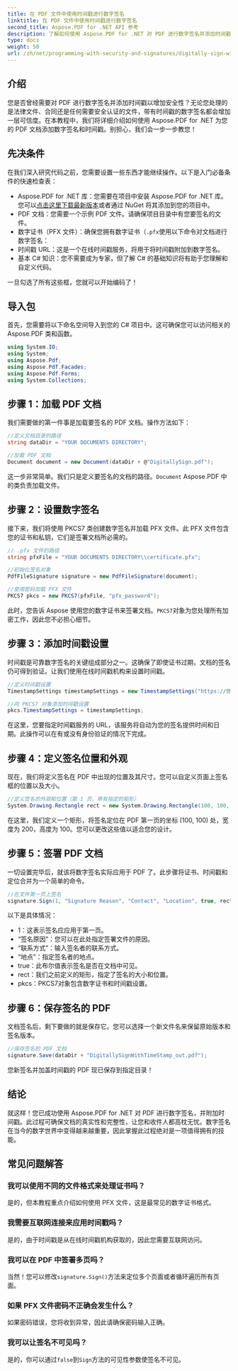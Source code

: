 ```yaml
---
title: 在 PDF 文件中使用时间戳进行数字签名
linktitle: 在 PDF 文件中使用时间戳进行数字签名
second_title: Aspose.PDF for .NET API 参考
description: 了解如何使用 Aspose.PDF for .NET 对 PDF 进行数字签名并添加时间戳。本分步指南涵盖先决条件、证书设置、时间戳等。
type: docs
weight: 50
url: /zh/net/programming-with-security-and-signatures/digitally-sign-with-time-stamp/
---
```

## 介绍

您是否曾经需要对 PDF 进行数字签名并添加时间戳以增加安全性？无论您处理的是法律文件、合同还是任何需要安全认证的文件，带有时间戳的数字签名都会增加一层可信度。在本教程中，我们将详细介绍如何使用 Aspose.PDF for .NET 为您的 PDF 文档添加数字签名和时间戳。别担心，我们会一步一步教您！

## 先决条件

在我们深入研究代码之前，您需要设置一些东西才能继续操作。以下是入门必备条件的快速检查表：

-  Aspose.PDF for .NET 库：您需要在项目中安装 Aspose.PDF for .NET 库。您可以[点击这里下载最新版本](https://releases.aspose.com/pdf/net/)或者通过 NuGet 将其添加到您的项目中。
- PDF 文档：您需要一个示例 PDF 文件。请确保项目目录中有您要签名的文件。
- 数字证书（PFX 文件）：确保您拥有数字证书（`.pfx`使用以下命令对文档进行数字签名：
- 时间戳 URL：这是一个在线时间戳服务，将用于将时间戳附加到数字签名。 
- 基本 C# 知识：您不需要成为专家，但了解 C# 的基础知识将有助于您理解和自定义代码。

一旦勾选了所有这些框，您就可以开始编码了！

## 导入包

首先，您需要将以下命名空间导入到您的 C# 项目中。这可确保您可以访问相关的 Aspose.PDF 类和函数。

```csharp
using System.IO;
using System;
using Aspose.Pdf;
using Aspose.Pdf.Facades;
using Aspose.Pdf.Forms;
using System.Collections;
```

## 步骤 1：加载 PDF 文档

我们需要做的第一件事是加载要签名的 PDF 文档。操作方法如下：

```csharp
//定义文档目录的路径
string dataDir = "YOUR DOCUMENTS DIRECTORY";

//加载 PDF 文档
Document document = new Document(dataDir + @"DigitallySign.pdf");
```

这一步非常简单。我们只是定义要签名的文档的路径。`Document` Aspose.PDF 中的类负责加载文件。

## 步骤 2：设置数字签名

接下来，我们将使用 PKCS7 类创建数字签名并加载 PFX 文件。此 PFX 文件包含您的证书和私钥，它们是签署文档所必需的。

```csharp
// .pfx 文件的路径
string pfxFile = "YOUR DOCUMENTS DIRECTORY\\certificate.pfx";

//初始化签名对象
PdfFileSignature signature = new PdfFileSignature(document);

//使用密码加载 PFX 文件
PKCS7 pkcs = new PKCS7(pfxFile, "pfx_password");
```

此时，您告诉 Aspose 使用您的数字证书来签署文档。`PKCS7`对象为您处理所有加密工作，因此您不必担心细节。

## 步骤 3：添加时间戳设置

时间戳是可靠数字签名的关键组成部分之一。这确保了即使证书过期，文档的签名仍可得到验证。让我们使用在线时间戳机构来设置时间戳。

```csharp
//定义时间戳设置
TimestampSettings timestampSettings = new TimestampSettings("https://你的时间戳网址”，“用户：密码”）；

//向 PKCS7 对象添加时间戳设置
pkcs.TimestampSettings = timestampSettings;
```

在这里，您要指定时间戳服务的 URL，该服务将自动为您的签名提供时间和日期。此操作可以在有或没有身份验证的情况下完成。

## 步骤 4：定义签名位置和外观

现在，我们将定义签名在 PDF 中出现的位置及其尺寸。您可以自定义页面上签名框的位置以及大小。

```csharp
//定义签名的外观和位置（第 1 页，带有指定的矩形）
System.Drawing.Rectangle rect = new System.Drawing.Rectangle(100, 100, 200, 100);
```

在这里，我们定义一个矩形，将签名定位在 PDF 第一页的坐标 (100, 100) 处，宽度为 200，高度为 100。您可以更改这些值以适合您的设计。

## 步骤 5：签署 PDF 文档

一切设置完毕后，就该将数字签名实际应用于 PDF 了。此步骤将证书、时间戳和定位合并为一个简单的命令。

```csharp
//在文件第一页上签名
signature.Sign(1, "Signature Reason", "Contact", "Location", true, rect, pkcs);
```

以下是具体情况：
- 1：这表示签名应应用于第一页。
- “签名原因”：您可以在此处指定签署文件的原因。
- “联系方式”：输入签名者的联系方式。
- “地点”：指定签名者的地点。
- true：此布尔值表示签名是否在文档中可见。
- rect：我们之前定义的矩形，指定了签名的大小和位置。
- pkcs：PKCS7对象包含数字证书和时间戳设置。

## 步骤 6：保存签名的 PDF

文档签名后，剩下要做的就是保存它。您可以选择一个新文件名来保留原始版本和签名版本。

```csharp
//保存签名的 PDF 文档
signature.Save(dataDir + "DigitallySignWithTimeStamp_out.pdf");
```

您新签名并加盖时间戳的 PDF 现已保存到指定目录！

## 结论

就这样！您已成功使用 Aspose.PDF for .NET 对 PDF 进行数字签名，并附加时间戳。此过程可确保文档的真实性和完整性，让您和收件人都高枕无忧。数字签名在当今的数字世界中变得越来越重要，因此掌握此过程绝对是一项值得拥有的技能。

## 常见问题解答

### 我可以使用不同的文件格式来处理证书吗？  
是的，但本教程重点介绍如何使用 PFX 文件，这是最常见的数字证书格式。

### 我需要互联网连接来应用时间戳吗？  
是的，由于时间戳是从在线时间戳机构获取的，因此您需要互联网访问。

### 我可以在 PDF 中签署多页吗？  
当然！您可以修改`signature.Sign()`方法来定位多个页面或者循环遍历所有页面。

### 如果 PFX 文件密码不正确会发生什么？  
如果密码错误，您将收到异常，因此请确保密码输入正确。

### 我可以让签名不可见吗？  
是的，你可以通过`false`到`Sign`方法的可见性参数使签名不可见。